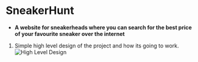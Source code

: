 # SneakerHunt
- **A website for sneakerheads where you can search for the best price of your favourite sneaker over the internet**

1. Simple high level design of the project and how its going to work.
![High Level Design]('https://drive.google.com/file/d/1uK-DZbxPgvdsFOoHF40jRD8-dcO8G6OV/view?usp=drive_link')

